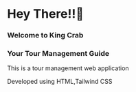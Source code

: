 <h1>Hey There!!🫡</h1>

<h3>Welcome to King Crab</h3>
<h3>Your Tour Management Guide</h3>

<p>This is a tour management web application</p>
<p>Developed using HTML,Tailwind CSS</p>

